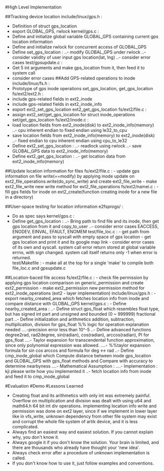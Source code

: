 #High Level Implementation
  
##Tracking device location
include/linux/gps.h : 
- Definition of struct gps_location
- export GLOBAL_GPS, rwlock
kernel/gps.c : 
- Define and initialize global variable GLOBAL_GPS containing current gps location information
- Define and initialize rwlock for concurrent access of GLOBAL_GPS
- Define set_gps_location :
        ..- modify GLOBAL_GPS under rwlock
        ..- consider validity of user input gps location(lat, lng)
        ..- consider error cases
test/gpsupdate.c :
- Get 5 int arguments and make gps_location from it, then feed it to system call
- consider error cases
##Add GPS-related operations to inode
include/linux/fs.h :
- Prototype of gps inode operations set_gps_location, get_gps_location
fs/ext2/ext2.h :
- include gps-related fields in ext2_inode
- include gps-related fields in ext2_inode_info
- export ext2_set_gps_location ext2_get_gps_location
fs/ext2/file.c :
- assign ext2_set/get_gps_location for struct inode_operations set/get_gps_location
fs/ext2/inode.c :
- load location fields from ext2_inode(disk) to ext2_inode_info(memory) 
        ..- cpu inherent endian to fixed endian using le32_to_cpu 
- save location fields from ext2_inode_info(memory) to ext2_inode(disk) 
        ..- fixed endian to cpu inherent endian using cpu_to_le32
- Define ext2_set_gps_location :
        ..- readlock using rwlock
        ..- save GLOBAL_GPS data to ext2_inode_info(memory)
- Define ext2_get_gps_location :
        ..- get location data from ext2_inode_info(memory)

##Update location information for files
fs/ext2/file.c :
        - update gps information on file write(==modify) by applying inode update on ext2_file_operations.write(do_sync_write) and create ext2_file_write
        - make ext2_file_write new write method for ext2_file_operations
fs/ext2/namei.c :
        - fill gps fields for inode on ext2_create(function creating inode for a new file in a directory)

##User-space testing for location information
e2fsprogs/ :
- Do as spec says
kernel/gps.c :
- Define get_gps_location :
        ..- Bring path to find file and its inode, then get gps location from it and copy_to_user
        ..- consider error cases EACCESS, ENODEV, EINVAL, EFAULT, ENOMEM
test/file_loc.c :
        - get path from argument and pass to syscall with empty space of gps location
        - get gps location and print it and its google map link
        - consider error cases of its own and syscall. system call error return stored at global variable errno, with sign changed. system call itself returns only -1 when error is returned.        
test/Makefile : 
        - make all at the top for a single 'make' to compile both file_loc.c and gpsupdate.c

##Location-baced file access
fs/ext2/file.c :
        - check file permission by applying gps location comparison on generic_permission and create ext2_permission
        - make ext2_permission new permission method for ext2_inode_operations (ext2 - layer implementation)
include/linux/gps.h :
        - export nearby_created_area which fetches location info from inode and compare distance with GLOBAL_GPS
kernel/gps.c :
        - Define nearby_created_area :
                ..- Define struct gps_float which resembles float type, but has signed int part and unsigned and bounded (0 ~ 999999) fractional part
                ..- Define initialization and arithmetics addition, subtraction, multiplication, division for gps_float
                        %% logic for operation explanation needed 
                        ....-precision error less than 10^-5
                ..- Define advanced functions degree2rad, rad2degree, sin(radian), cos(radian), arccos(radian), PI for gps_float
                       ....- Taylor expansion for transcendental function approximation, since only polynomial expression was allowed.
                        ....- %%taylor expansion formula for sin cos arccos and formula for deg <-> rad 
                ..- Define cmp_inode_global which Compute distance between inode gps_location and GLOBAL_GPS with gps_float methods and Compare with accuracy to determine nearbyness
                        ....- Mathematical Assumption :
                        ....- Implementation : kji please write how you implemented it
                ..- fetch location info from inode and feed it to cmp_inode_global
        
#Evaluation
#Demo
#Lessons Learned
- Creating float and its arithmetics with only int was extremely painful. Overflow on multiplication and division was dealt with using u64 and math64.h 64 bit int div operations.
implementing location info write and permission was done on ext2 layer, since if we implement in lower layer like in vfs_write, unknown dependency from other file system may exist and corrupt the whole file system of artik device, and it is less complicated.
- Always find an easiest way and easiest solution. If you cannot explain why, you don't know it.
- Always google it if you don't know the solution. Your brain is limited, and there are thousands who already have thought your 'new idea'.
- Always check error after a procedure of unknown implementation is called.
- If you don't know how to use it, just follow examples and conventions.
